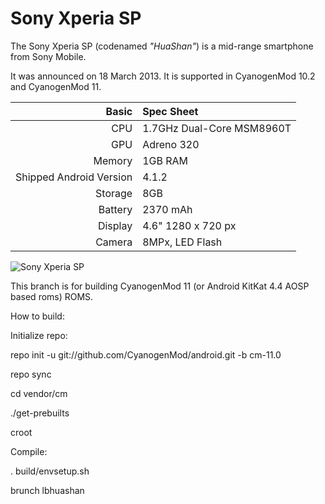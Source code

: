 Sony Xperia SP
==============

The Sony Xperia SP (codenamed _"HuaShan"_) is a mid-range smartphone from Sony Mobile.

It was announced on 18 March 2013. It is supported in CyanogenMod 10.2 and CyanogenMod 11.

Basic   | Spec Sheet
-------:|:-------------------------
CPU     | 1.7GHz Dual-Core MSM8960T
GPU     | Adreno 320
Memory  | 1GB RAM
Shipped Android Version | 4.1.2
Storage | 8GB
Battery | 2370 mAh
Display | 4.6" 1280 x 720 px
Camera  | 8MPx, LED Flash

![Sony Xperia SP](http://wiki.cyanogenmod.org/images/e/e5/Huashan2.png "Sony Xperia SP in white")

This branch is for building CyanogenMod 11 (or Android KitKat 4.4 AOSP based roms) ROMS.



How to build:

Initialize repo:


repo init -u git://github.com/CyanogenMod/android.git -b cm-11.0

repo sync

cd vendor/cm

./get-prebuilts

croot


Compile:

. build/envsetup.sh

brunch lbhuashan 


